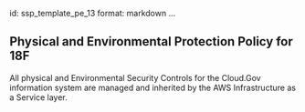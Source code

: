 id: ssp_template_pe_13
format: markdown
...
## Physical and Environmental Protection Policy for 18F

All physical and Environmental Security Controls for the Cloud.Gov information system are managed and inherited by the AWS Infrastructure as a Service layer.
